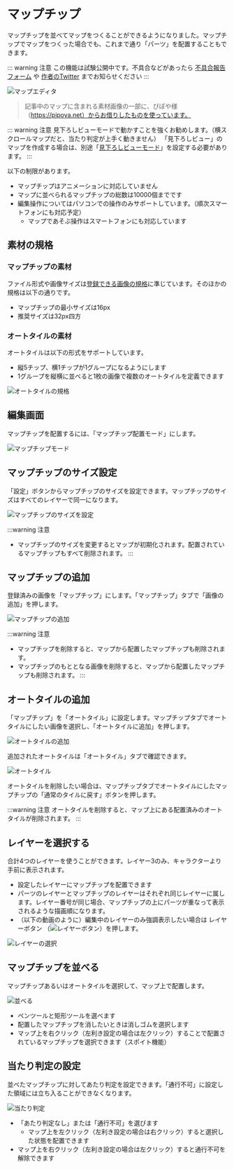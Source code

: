 # マップチップ

マップチップを並べてマップをつくることができるようになりました。マップチップでマップをつくった場合でも、これまで通り「パーツ」を配置することもできます。

::: warning 注意
この機能は試験公開中です。不具合などがあったら [不具合報告フォーム](https://docs.google.com/forms/d/e/1FAIpQLSdm7UqFaHVYa363Fp-y2dpc6Uf_M_C6ciI2RxW_IZVvwMt_fQ/viewform?usp=sf_link) や [作者のTwitter](https://twitter.com/piyorinpa) までお知らせください
:::

![マップエディタ](./images/tiled-map-editor.gif)

> 記事中のマップに含まれる素材画像の一部に、ぴぽや様（https://pipoya.net）からお借りしたものを使っています。

::: warning 注意
見下ろしビューモードで動かすことを強くお勧めします。（横スクロールマップだと、当たり判定が上手く動きません）
「見下ろしビュー」のマップを作成する場合は、別途「[見下ろしビューモード](/guide/map/#見下ろしビューモード)」を設定する必要があります。
:::

以下の制限があります。

- マップチップはアニメーションに対応していません
- マップに並べられるマップチップの総数は10000個までです
- 編集操作についてはパソコンでの操作のみサポートしています。（順次スマートフォンにも対応予定）
  - マップであそぶ操作はスマートフォンにも対応しています

## 素材の規格

### マップチップの素材

ファイル形式や画像サイズは[登録できる画像の規格](/guide/texture)に準じています。そのほかの規格は以下の通りです。

- マップチップの最小サイズは16px
- 推奨サイズは32px四方

### オートタイルの素材

オートタイルは以下の形式をサポートしています。

- 縦5チップ、横1チップが1グループになるようにします
- 1グループを縦横に並べると1枚の画像で複数のオートタイルを定義できます

![オートタイルの規格](./images/autotile-spec.png)

## 編集画面

マップチップを配置するには、「マップチップ配置モード」にします。

![マップチップモード](./images/mapchip-mode.png)

## マップチップのサイズ設定

「設定」ボタンからマップチップのサイズを設定できます。マップチップのサイズはすべてのレイヤーで同一になります。

![マップチップのサイズを設定](./images/setup.png)

:::warning 注意
- マップチップのサイズを変更するとマップが初期化されます。配置されているマップチップもすべて削除されます。
:::

## マップチップの追加

登録済みの画像を「マップチップ」にします。「マップチップ」タブで「画像の追加」を押します。

![マップチップの追加](./images/add-chip.png)

:::warning 注意
- マップチップを削除すると、マップから配置したマップチップも削除されます。
- マップチップのもととなる画像を削除すると、マップから配置したマップチップも削除されます。
:::

## オートタイルの追加

「マップチップ」を「オートタイル」に設定します。マップチップタブでオートタイルにしたい画像を選択し、「オートタイルに追加」を押します。

![オートタイルの追加](./images/autotile1.png)

追加されたオートタイルは「オートタイル」タブで確認できます。

![オートタイル](./images/autotile2.png)

オートタイルを削除したい場合は、マップチップタブでオートタイルにしたマップチップの「通常のタイルに戻す」ボタンを押します。

:::warning 注意
オートタイルを削除すると、マップ上にある配置済みのオートタイルが削除されます。
:::

## レイヤーを選択する

合計4つのレイヤーを使うことができます。レイヤー3のみ、キャラクターより手前に表示されます。

- 設定したレイヤーにマップチップを配置できます
- パーツのレイヤーとマップチップのレイヤーはそれぞれ同じレイヤーに属します。レイヤー番号が同じ場合、マップチップの上にパーツが重なって表示されるような描画順になります。
- （以下の動画のように）編集中のレイヤーのみ強調表示したい場合は レイヤーボタン （![レイヤーボタン](./images/layer.png)）を押します。

![レイヤーの選択](./images/layer3.gif)

## マップチップを並べる

マップチップあるいはオートタイルを選択して、マップ上で配置します。

![並べる](./images/paint-tool.png)

- ペンツールと矩形ツールを選べます
- 配置したマップチップを消したいときは消しゴムを選択します
- マップ上を右クリック（左利き設定の場合は左クリック）することで配置されているマップチップを選択できます（スポイト機能）

## 当たり判定の設定

並べたマップチップに対してあたり判定を設定できます。「通行不可」に設定した領域には立ち入ることができなくなります。

![当たり判定](./images/colision.png)

- 「あたり判定なし」または「通行不可」を選びます
  - マップ上を左クリック（左利き設定の場合は右クリック）すると選択した状態を配置できます
- マップ上を右クリック（左利き設定の場合は左クリック）すると通行不可を解除できます
